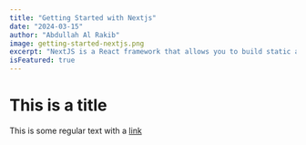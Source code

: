 ```yaml
---
title: "Getting Started with Nextjs"
date: "2024-03-15"
author: "Abdullah Al Rakib"
image: getting-started-nextjs.png
excerpt: "NextJS is a React framework that allows you to build static and dynamic websites. In this post, you will learn how to get started with NextJS."
isFeatured: true
---
```


# This is a title

This is some regular text with a [link](https://www.google.com)
